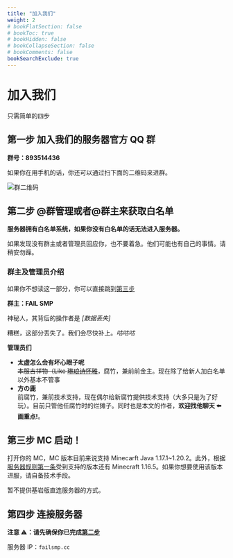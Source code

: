 ```yaml
---
title: "加入我们"
weight: 2
# bookFlatSection: false
# bookToc: true
# bookHidden: false
# bookCollapseSection: false
# bookComments: false
bookSearchExclude: true
---
```


# 加入我们

只需简单的四步

## 第一步 加入我们的服务器官方 QQ 群

**群号：893514436**

如果你在用手机的话，你还可以通过扫下面的二维码来进群。

![群二维码](../../../assets/qrcode.jpg)

## 第二步 @群管理或者@群主来获取白名单

**服务器拥有白名单系统，如果你没有白名单的话无法进入服务器。**

如果发现没有群主或者管理员回应你，也不要着急。他们可能也有自己的事情。请稍安勿躁。

### 群主及管理员介绍

如果你不想读这一部分，你可以直接跳到[第三步](./#:~:text=%E7%94%BB%E9%87%8D%E7%82%B9!%E3%80%82-,%E7%AC%AC%E4%B8%89%E6%AD%A5%20MC%20%E5%90%AF%E5%8A%A8%EF%BC%81,-%23)

**群主：FAIL SMP**

神秘人，其背后的操作者是 _[数据丢失]_

糟糕，这部分丢失了。我们会尽快补上。_咕咕咕_

**管理员们**

- **太虚怎么会有坏心眼子呢**  
  ~~本服吉祥物（Like [琳琅诗怀雅](https://zh.moegirl.org.cn/%E7%90%B3%E7%90%85%E8%AF%97%E6%80%80%E9%9B%85)~~，腐竹，兼前前金主。现在除了给新人加白名单以外基本不管事
- **方の鹿**  
  前腐竹，兼前技术支持，现在偶尔给新腐竹提供技术支持（大多只是为了好玩）。目前只管他任腐竹时的烂摊子。同时也是本文的作者，**欢迎找他聊天 ⬅️ 画重点!**。

## 第三步 MC 启动！

打开你的 MC，MC 版本目前来说支持 Minecarft Java 1.17.1~1.20.2。此外，根据[服务器规则第一条](<../server_rules/#:~:text=%E7%A6%81%E6%AD%A2%E4%BD%BF%E7%94%A8%E6%A0%B8%E5%BF%83%E7%89%88%E6%9C%AC%E4%B8%BA%201.16.x%20%E4%BB%A5%E4%B8%8B(%E4%B8%8D%E5%90%AB%201.16.x)%E5%AE%A2%E6%88%B7%E7%AB%AF%E8%BF%9B%E6%9C%8D%EF%BC%8C%E6%97%A0%E8%AE%BA%E6%98%AF%E4%BD%95%E7%A7%8D%E6%8A%80%E6%9C%AF%E6%89%8B%E6%AE%B5%EF%BC%8C%E4%B8%80%E6%97%A6%E8%A2%AB%E5%8F%91%E7%8E%B0/%E4%B8%BE%E6%8A%A5%E7%9B%B4%E6%8E%A5%E4%B8%8E%E5%BC%80%E6%8C%82%E7%AD%89%E8%A7%86%E4%B9%8B>)受到支持的版本还有 Minecraft 1.16.5。如果你想要使用该版本进服，请自备技术手段。

暂不提供基岩版直连服务器的方式。

## 第四步 连接服务器

**注意 ⚠️：请先确保你已完成[第二步](./#:~:text=%E4%B8%BB%E6%9D%A5%E8%8E%B7%E5%8F%96-,%E7%99%BD%E5%90%8D%E5%8D%95,-%23)**

服务器 IP：`failsmp.cc`
